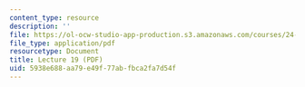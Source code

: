 ```yaml
---
content_type: resource
description: ''
file: https://ol-ocw-studio-app-production.s3.amazonaws.com/courses/24-917-conlangs-how-to-construct-a-language-fall-2018/5938e688aa79e49f77abfbca2fa7d54f_MIT24_917f18_lec19_finish_syntax.pdf
file_type: application/pdf
resourcetype: Document
title: Lecture 19 (PDF)
uid: 5938e688-aa79-e49f-77ab-fbca2fa7d54f
---
```

